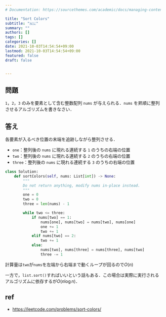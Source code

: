 ```yaml
---
# Documentation: https://sourcethemes.com/academic/docs/managing-content/

title: "Sort Colors"
subtitle: "🇳🇱"
summary: ""
authors: []
tags: []
categories: []
date: 2021-10-03T14:54:54+09:00
lastmod: 2021-10-03T14:54:54+09:00
featured: false
draft: false


---
```


## 問題

`1`，`2`，`3` のみを要素として含む整数配列 `nums` が与えられる．`nums` を昇順に整列させるアルゴリズムを書きなさい．

## 答え

各要素が入るべき位置の末端を追跡しながら整列させる．

- `one`：整列後の `nums` に現れる連続する `1` のうちの右端の位置
- `two`：整列後の `nums` に現れる連続する `2` のうちの右端の位置
- `three`：整列後の `nums` に現れる連続する `3` のうちの右端の位置

```python
class Solution:
    def sortColors(self, nums: List[int]) -> None:
        """
        Do not return anything, modify nums in-place instead.
        """
        one = 0
        two = 0
        three = len(nums) - 1

        while two <= three:
            if nums[two] == 1:
                nums[one], nums[two] = nums[two], nums[one]
                one += 1
                two += 1
            elif nums[two] == 2:
                two += 1
            else:
                nums[two], nums[three] = nums[three], nums[two]
                three -= 1
```

計算量は`two`が`nums`を左端から右端まで動くループが回るので$O(n)$

一方で，`list.sort()`すればいいという話もある．この場合は実際に実行されるアルゴリズムに依存するが$O(n \log n)$．

## ref

- https://leetcode.com/problems/sort-colors/